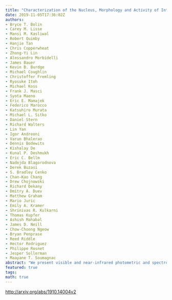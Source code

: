 ```yaml
---
title: "Characterization of the Nucleus, Morphology and Activity of Interstellar   Comet 2I/Borisov by Optical and Near-Infrared GROWTH, Apache Point, IRTF, ZTF   and Keck Observations"
date: 2019-11-05T17:36:02Z
authors:
- Bryce T. Bolin
- Carey M. Lisse
- Mansi M. Kasliwal
- Robert Quimby
- Hanjie Tan
- Chris Copperwheat
- Zhong-Yi Lin
- Alessandro Morbidelli
- James Bauer
- Kevin B. Burdge
- Michael Coughlin
- Christoffer Fremling
- Ryosuke Itoh
- Michael Koss
- Frank J. Masci
- Syota Maeno
- Eric E. Mamajek
- Federico Marocco
- Katsuhiro Murata
- Michael L. Sitko
- Daniel Stern
- Richard Walters
- Lin Yan
- Igor Andreoni
- Varun Bhalerao
- Dennis Bodewits
- Kishalay De
- Kunal P. Deshmukh
- Eric C. Bellm
- Nadejda Blagorodnova
- Derek Buzasi
- S. Bradley Cenko
- Chan-Kao Chang
- Drew Chojnowski
- Richard Dekany
- Dmitry A. Duev
- Matthew Graham
- Mario Juric
- Emily A. Kramer
- Shrinivas R. Kulkarni
- Thomas Kupfer
- Ashish Mahabal
- James D. Neill
- Chow-Choong Ngeow
- Bryan Penprase
- Reed Riddle
- Hector Rodriguez
- Philippe Rosnet
- Jesper Sollerman
- Maayane T. Soumagnac
abstract: "We present visible and near-infrared photometric and spectroscopic observations of interstellar comet 2I/Borisov taken from 2019 September 10 to 2019 November 03 using the GROWTH collaboration, the Apache Point Observatory ARC 3.5 m and the NASA/IRTF 3.0 m combined with post and pre-discovery observations of 2I obtained by the Zwicky Transient Facility from 2019 March 17 to 2019 May 5. Comparison with imaging of distant Solar System comets (Kelly et al. 2013) shows an object very similar to mildly active Solar System comets with an out-gassing rate of $sim$10$^{27}$ mol/sec. The photometry, taken in filters spanning the visible and NIR range shows a gradual brightening trend of $sim0.03$ mags/day since 2019 September 10 UTC for a reddish object becoming neutral in the NIR. The lightcurve from recent and pre-discovery data (Ye et al. 2019) reveals a brightness trend suggesting the recent onset of significant H$_2$O sublimation with the comet being active with super volatiles such as CO at heliocentric distances $>$6 au consistent with its extended morphology. Using the advanced capability to significantly reduce the scattered light from the coma enabled by high-resolution NIR images from Keck adaptive optics taken on 2019 October 04, we estimate a diameter of 2I's nucleus of $lesssim$3 km, though the true size is likely $sim$2-3 times smaller due to the incomplete removal of dust from the measurement. We use the size estimates of 1I/'Oumuamua and 2I/Borisov to roughly estimate the slope of the interstellar object cumulative size-distribution resulting in a slope of $gtrsim$-2.9, similar to Solar System comets (Fernandez et al. 2013), though the true slope is likely significantly steeper due to small number statistics and our probable overestimation of the size of 2I."
featured: true
tags:
math: true
---
```

http://arxiv.org/abs/1910.14004v2
